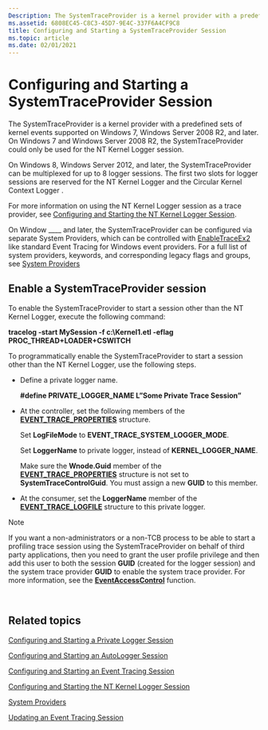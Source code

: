 ```yaml
---
Description: The SystemTraceProvider is a kernel provider with a predefined sets of kernel events supported on Windows 7, Windows Server 2008 R2, and later.
ms.assetid: 6808EC45-C8C3-45D7-9E4C-337F6A4CF9C8
title: Configuring and Starting a SystemTraceProvider Session
ms.topic: article
ms.date: 02/01/2021
---
```


# Configuring and Starting a SystemTraceProvider Session

The SystemTraceProvider is a kernel provider with a predefined sets of kernel events supported on Windows 7, Windows Server 2008 R2, and later. On Windows 7 and Windows Server 2008 R2, the SystemTraceProvider could only be used for the NT Kernel Logger session.

On Windows 8, Windows Server 2012, and later, the SystemTraceProvider can be multiplexed for up to 8 logger sessions. The first two slots for logger sessions are reserved for the NT Kernel Logger and the Circular Kernel Context Logger .

For more information on using the NT Kernel Logger session as a trace provider, see [Configuring and Starting the NT Kernel Logger Session](configuring-and-starting-the-nt-kernel-logger-session.md).

On Window ____ and later, the SystemTraceProvider can be configured via separate System Providers, which can be controlled with [EnableTraceEx2](/windows/win32/api/evntrace/nf-evntrace-enabletraceex2) like standard Event Tracing for Windows event providers. For a full list of system providers, keywords, and corresponding legacy flags and groups, see [System Providers](system-providers.md)

## Enable a SystemTraceProvider session

To enable the SystemTraceProvider to start a session other than the NT Kernel Logger, execute the following command:

**tracelog -start MySession -f c:\\Kernel1.etl -eflag PROC\_THREAD+LOADER+CSWITCH**

To programmatically enable the SystemTraceProvider to start a session other than the NT Kernel Logger, use the following steps.

-   Define a private logger name.

    **\#define PRIVATE\_LOGGER\_NAME L”Some Private Trace Session”**

-   At the controller, set the following members of the [**EVENT\_TRACE\_PROPERTIES**](/windows/win32/api/evntrace/ns-evntrace-event_trace_properties) structure.

    Set **LogFileMode** to **EVENT\_TRACE\_SYSTEM\_LOGGER\_MODE**.

    Set **LoggerName** to private logger, instead of **KERNEL\_LOGGER\_NAME**.

    Make sure the **Wnode.Guid** member of the [**EVENT\_TRACE\_PROPERTIES**](/windows/win32/api/evntrace/ns-evntrace-event_trace_properties) structure is not set to **SystemTraceControlGuid**. You must assign a new **GUID** to this member.

-   At the consumer, set the **LoggerName** member of the [**EVENT\_TRACE\_LOGFILE**](/windows/win32/api/evntrace/ns-evntrace-event_trace_logfilea) structure to this private logger.

> [!Note]  
> If you want a non-administrators or a non-TCB process to be able to start a profiling trace session using the SystemTraceProvider on behalf of third party applications, then you need to grant the user profile privilege and then add this user to both the session **GUID** (created for the logger session) and the system trace provider **GUID** to enable the system trace provider. For more information, see the [**EventAccessControl**](/windows/desktop/api/Evntcons/nf-evntcons-eventaccesscontrol) function.

 

## Related topics

[Configuring and Starting a Private Logger Session](configuring-and-starting-a-private-logger-session.md)

[Configuring and Starting an AutoLogger Session](configuring-and-starting-an-autologger-session.md)

[Configuring and Starting an Event Tracing Session](configuring-and-starting-an-event-tracing-session.md)

[Configuring and Starting the NT Kernel Logger Session](configuring-and-starting-the-nt-kernel-logger-session.md)

[System Providers](system-providers.md)

[Updating an Event Tracing Session](updating-an-event-tracing-session.md)

 

 